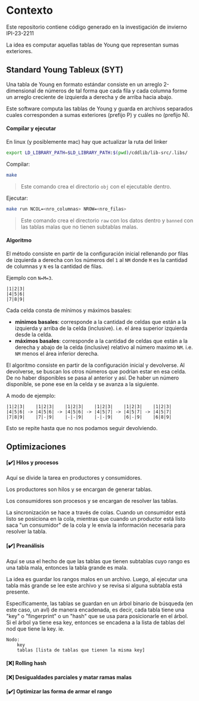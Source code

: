 # Contexto

Este repositorio contiene código generado
en la investigación de invierno IPI-23-2211

La idea es computar aquellas tablas de Young que
representan sumas exteriores.

## Standard Young Tableux (SYT)

Una tabla de Young en formato estándar consiste en
un arreglo 2-dimensional de números
de tal forma que cada fila y cada columna forme un
arreglo creciente de izquierda a derecha y de arriba
hacia abajo.

Este software computa las tablas de Young y guarda en
archivos separados cuales corresponden a sumas exteriores
(prefijo P) y cuáles no (prefijo N).

#### Compilar y ejecutar 

En linux (y posiblemente mac) hay que actualizar la ruta del linker
```sh
export LD_LIBRARY_PATH=$LD_LIBRARY_PATH:$(pwd)/cddlib/lib-src/.libs/
```

Compilar:
```sh
make
```
> Este comando crea el directorio `obj` con el ejecutable dentro.

Ejecutar:
```sh
make run NCOL=<nro_columnas> NROW=<nro_filas>
```
> Este comando crea el directorio `raw` con los datos dentro y `banned` 
> con las tablas malas que no tienen subtablas malas.


#### Algoritmo

El método consiste en partir de la configuración
inicial rellenando por filas de izquierda a derecha con
los números del `1` al `NM` donde `M` es la cantidad
de columnas y `N` es la cantidad de filas.

Ejemplo con `N=M=3`.

```
|1|2|3|
|4|5|6|
|7|8|9|
```

Cada celda consta de mínimos y máximos basales:

- **mínimos basales**: corresponde a la cantidad de celdas
que están a la izquierda y arriba de la celda (inclusive).
i.e. el área superior izquierda desde la celda.
- **máximos basales**: corresponde a la cantidad de celdas que
están a la derecha y abajo de la celda (inclusive) relativo
al número maximo `NM`.
i.e. `NM` menos el área inferior derecha.

El algoritmo consiste en partir de la configuración inicial
y devolverse. Al devolverse, se buscan los otros números
que podrían estar en esa celda. De no haber disponibles
se pasa al anterior y así. De haber un número disponible,
se pone ese en la celda y se avanza a la siguiente.

A modo de ejemplo:

```
|1|2|3|    |1|2|3|    |1|2|3|    |1|2|3|    |1|2|3|    |1|2|3|
|4|5|6| -> |4|5|6| -> |4|5|6| -> |4|5|7| -> |4|5|7| -> |4|5|7| 
|7|8|9|    |7|-|9|    |-|-|9|    |-|-|9|    |6|-|9|    |6|8|9|
```

Esto se repite hasta que no nos podamos seguir devolviendo.

## Optimizaciones

#### [:heavy_check_mark:] Hilos y procesos 

Aquí se divide la tarea en productores y consumidores.

Los productores son hilos y se encargan de generar tablas.

Los consumidores son procesos y se encargan de resolver las tablas.

La sincronización se hace a través de colas. Cuando un consumidor
está listo se posiciona en la cola, mientras que cuando un productor
está listo saca "un consumidor" de la cola y le envía la información
necesaria para resolver la tabla.

#### [✔️] Preanálisis

Aquí se usa el hecho de que las tablas que tienen subtablas cuyo
rango es una tabla mala, entonces la tabla grande es mala.

La idea es guardar los rangos malos en un archivo. Luego, al ejecutar
una tabla más grande se lee este archivo y se revisa si alguna subtabla
está presente.

Específicamente, las tablas se guardan en un árbol binario de búsqueda
(en este caso, un avl) de manera encadenada, es decir, cada tabla
tiene una "key" o "fingerprint" o un "hash" que se usa para posicionarle
en el árbol. Si el árbol ya tiene esa key, entonces se encadena a la lista
de tablas del nod que tiene la key. ie.
```
Nodo: 
    key
    tablas [lista de tablas que tienen la misma key]
```

#### [:x:] Rolling hash

#### [:x:] Desigualdades parciales y matar ramas malas

#### [✔️] Optimizar las forma de armar el rango
